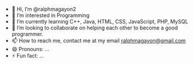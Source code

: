 - 👋 Hi, I’m @ralphmagayon2
- 👀 I’m interested in Programming
- 🌱 I’m currently learning C++, Java, HTML, CSS, JavaScript, PHP, MySQL
- 💞️ I’m looking to collaborate on helping each other to become a good programmer.
- 📫 How to reach me, contact me at my email ralphmagayon@gmail.com
- 😄 Pronouns: ...
- ⚡ Fun fact: ...

<!---
ralphmagayon2/ralphmagayon2 is a ✨ special ✨ repository because its `README.md` (this file) appears on your GitHub profile.
You can click the Preview link to take a look at your changes.
--->

